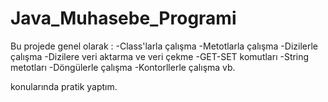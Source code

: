 # Java_Muhasebe_Programi

 Bu projede genel olarak : 
 -Class'larla çalışma
 -Metotlarla çalışma
 -Dizilerle çalışma
 -Dizilere veri aktarma ve veri çekme
 -GET-SET komutları
 -String metotları
 -Döngülerle çalışma
 -Kontorllerle çalışma vb.

 konularında pratik yaptım.
